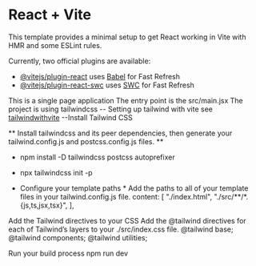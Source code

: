 # React + Vite

This template provides a minimal setup to get React working in Vite with HMR and some ESLint rules.

Currently, two official plugins are available:

- [@vitejs/plugin-react](https://github.com/vitejs/vite-plugin-react/blob/main/packages/plugin-react/README.md) uses [Babel](https://babeljs.io/) for Fast Refresh
- [@vitejs/plugin-react-swc](https://github.com/vitejs/vite-plugin-react-swc) uses [SWC](https://swc.rs/) for Fast Refresh

This is a single page application
The entry point is the src/main.jsx
The project is using tailwindcss
  -- Setting up tailwind with vite see [tailwindwithvite](https://tailwindcss.com/docs/guides/vite)
  --Install Tailwind CSS

 ** Install tailwindcss and its peer dependencies, then generate your tailwind.config.js and postcss.config.js files. **
 * npm install -D tailwindcss postcss autoprefixer
 * npx tailwindcss init -p

 * Configure your template paths *
 Add the paths to all of your template files in your tailwind.config.js file.
  content: [
    "./index.html",
    "./src/**/*.{js,ts,jsx,tsx}",
  ],

Add the Tailwind directives to your CSS
Add the @tailwind directives for each of Tailwind’s layers to your ./src/index.css file.
@tailwind base;
@tailwind components;
@tailwind utilities;

Run your build process
npm run dev